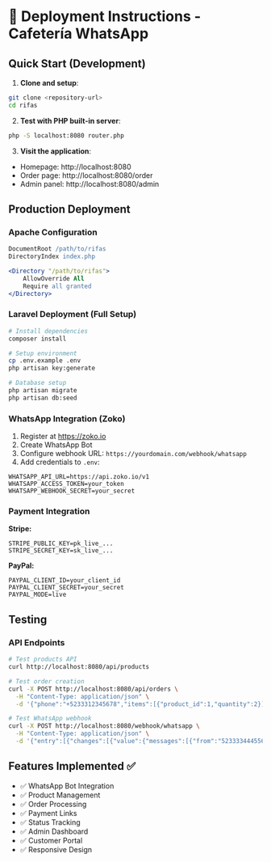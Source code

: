# 🚀 Deployment Instructions - Cafetería WhatsApp

## Quick Start (Development)

1. **Clone and setup**:
```bash
git clone <repository-url>
cd rifas
```

2. **Test with PHP built-in server**:
```bash
php -S localhost:8080 router.php
```

3. **Visit the application**:
- Homepage: http://localhost:8080
- Order page: http://localhost:8080/order
- Admin panel: http://localhost:8080/admin

## Production Deployment

### Apache Configuration
```apache
DocumentRoot /path/to/rifas
DirectoryIndex index.php

<Directory "/path/to/rifas">
    AllowOverride All
    Require all granted
</Directory>
```

### Laravel Deployment (Full Setup)
```bash
# Install dependencies
composer install

# Setup environment
cp .env.example .env
php artisan key:generate

# Database setup
php artisan migrate
php artisan db:seed
```

### WhatsApp Integration (Zoko)
1. Register at https://zoko.io
2. Create WhatsApp Bot
3. Configure webhook URL: `https://yourdomain.com/webhook/whatsapp`
4. Add credentials to `.env`:
```env
WHATSAPP_API_URL=https://api.zoko.io/v1
WHATSAPP_ACCESS_TOKEN=your_token
WHATSAPP_WEBHOOK_SECRET=your_secret
```

### Payment Integration
**Stripe:**
```env
STRIPE_PUBLIC_KEY=pk_live_...
STRIPE_SECRET_KEY=sk_live_...
```

**PayPal:**
```env
PAYPAL_CLIENT_ID=your_client_id
PAYPAL_CLIENT_SECRET=your_secret
PAYPAL_MODE=live
```

## Testing

### API Endpoints
```bash
# Test products API
curl http://localhost:8080/api/products

# Test order creation
curl -X POST http://localhost:8080/api/orders \
  -H "Content-Type: application/json" \
  -d '{"phone":"+5233312345678","items":[{"product_id":1,"quantity":2}]}'

# Test WhatsApp webhook
curl -X POST http://localhost:8080/webhook/whatsapp \
  -H "Content-Type: application/json" \
  -d '{"entry":[{"changes":[{"value":{"messages":[{"from":"5233334445566","text":{"body":"menu"}}]}}]}]}'
```

## Features Implemented ✅

- ✅ WhatsApp Bot Integration
- ✅ Product Management
- ✅ Order Processing
- ✅ Payment Links
- ✅ Status Tracking
- ✅ Admin Dashboard
- ✅ Customer Portal
- ✅ Responsive Design